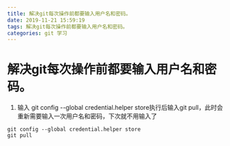 ```yaml
---
title: 解决git每次操作前都要输入用户名和密码。
date: 2019-11-21 15:59:19
tags: 解决git每次操作前都要输入用户名和密码。
categories: git 学习
---
```

# 解决git每次操作前都要输入用户名和密码。
1. 输入 git config --global credential.helper store执行后输入git pull，此时会重新需要输入一次用户名和密码，下次就不用输入了

```
git config --global credential.helper store
git pull
```